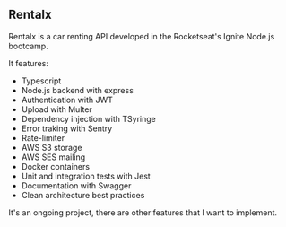 ## Rentalx

Rentalx is a car renting API developed in the Rocketseat's Ignite Node.js bootcamp. 

It features:
- Typescript
- Node.js backend with express
- Authentication with JWT
- Upload with Multer
- Dependency injection with TSyringe
- Error traking with Sentry
- Rate-limiter
- AWS S3 storage
- AWS SES mailing
- Docker containers
- Unit and integration tests with Jest
- Documentation with Swagger
- Clean architecture best practices


It's an ongoing project, there are other features that I want to implement.